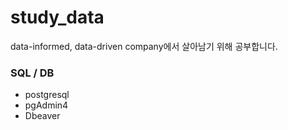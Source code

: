 # **study_data**

data-informed, data-driven company에서 살아남기 위해 공부합니다.

### SQL / DB
- postgresql
- pgAdmin4
- Dbeaver